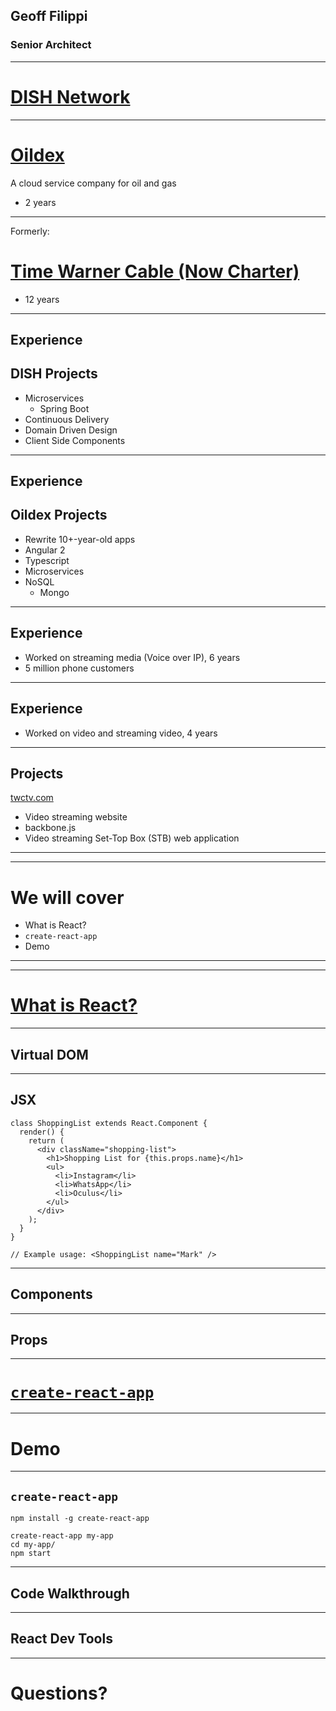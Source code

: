 ## Geoff Filippi

### Senior Architect

---

# [DISH Network](www.dish.com)

---

# [Oildex](www.oildex.com)

A cloud service company for oil and gas

* 2 years

---

Formerly:

# [Time Warner Cable (Now Charter)](www.timewarnercable.com)

* 12 years

---

## Experience

## DISH Projects

* Microservices
  * Spring Boot
* Continuous Delivery
* Domain Driven Design
* Client Side Components

---

## Experience

## Oildex Projects

* Rewrite 10+-year-old apps
* Angular 2
* Typescript
* Microservices
* NoSQL
  * Mongo

---

## Experience

<i class="fa fa-phone"></i>

* Worked on streaming media (Voice over IP), 6 years
* 5 million phone customers

---

## Experience

<i class="fa fa-video-camera"></i>

* Worked on video and streaming video, 4 years

---

## Projects

[twctv.com](twctv.com)

* Video streaming website
 * backbone.js
* Video streaming Set-Top Box (STB) web application

---
---

# We will cover

* What is React?
* `create-react-app`
* Demo

---
---

# [What is React?](https://facebook.github.io/react/tutorial/tutorial.html#what-is-react)

---

## Virtual DOM

---

## JSX

```
class ShoppingList extends React.Component {
  render() {
    return (
      <div className="shopping-list">
        <h1>Shopping List for {this.props.name}</h1>
        <ul>
          <li>Instagram</li>
          <li>WhatsApp</li>
          <li>Oculus</li>
        </ul>
      </div>
    );
  }
}

// Example usage: <ShoppingList name="Mark" />
```

---

## Components

---

## Props

---

# [`create-react-app`](https://github.com/facebookincubator/create-react-app)

---

# Demo

---

## `create-react-app`

```
npm install -g create-react-app

create-react-app my-app
cd my-app/
npm start
```

---

## Code Walkthrough

---

## React Dev Tools

---

# Questions?
